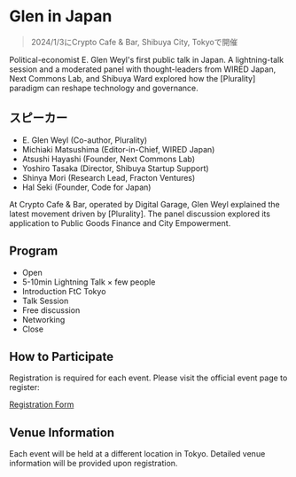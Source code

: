 # Glen in Japan

> 2024/1/3にCrypto Cafe & Bar, Shibuya City, Tokyoで開催

Political-economist E. Glen Weyl's first public talk in Japan.  A lightning-talk session and a moderated panel with thought-leaders from WIRED Japan, Next Commons Lab, and Shibuya Ward explored how the [Plurality] paradigm can reshape technology and governance.

## スピーカー

- E. Glen Weyl (Co-author, Plurality)
- Michiaki Matsushima (Editor-in-Chief, WIRED Japan)
- Atsushi Hayashi (Founder, Next Commons Lab)
- Yoshiro Tasaka (Director, Shibuya Startup Support)
- Shinya Mori (Research Lead, Fracton Ventures)
- Hal Seki (Founder, Code for Japan)

At Crypto Cafe & Bar, operated by Digital Garage, Glen Weyl explained the latest movement driven by [Plurality]. The panel discussion explored its application to Public Goods Finance and City Empowerment.

## Program

- Open
- 5-10min Lightning Talk × few people
- Introduction FtC Tokyo
- Talk Session
- Free discussion
- Networking
- Close

## How to Participate

Registration is required for each event. Please visit the official event page to register:

[Registration Form](https://plurality.net/glen-in-japan-2024)

## Venue Information

Each event will be held at a different location in Tokyo. Detailed venue information will be provided upon registration.